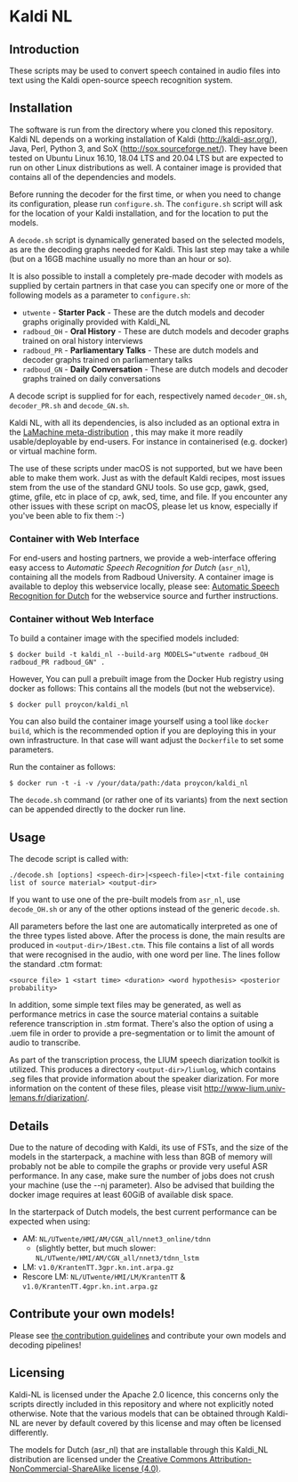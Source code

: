 # Kaldi NL


## Introduction

These scripts may be used to convert speech contained in audio files into text using the Kaldi open-source speech
recognition system.

## Installation

The software is run from the directory where you cloned this repository.  Kaldi NL depends on a working installation of
Kaldi (http://kaldi-asr.org/), Java, Perl, Python 3, and SoX (http://sox.sourceforge.net/).  They have been tested on
Ubuntu Linux 16.10, 18.04 LTS and 20.04 LTS but are expected to run on other Linux distributions as well. A container
image is provided that contains all of the dependencies and models.

Before running the decoder for the first time, or when you need to change its configuration, please run ``configure.sh``.
The ``configure.sh`` script will ask for the location of your Kaldi installation, and for the location to put the models.

A ``decode.sh`` script is dynamically generated based on the selected models, as
are the decoding graphs needed for Kaldi. This last step may take a while (but on a 16GB machine usually no more than an hour or so).

It is also possible to install a completely pre-made decoder with models as supplied by certain partners
in that case you can specify one or more of the following models as a parameter to ``configure.sh``:

* `utwente` - **Starter Pack** - These are the dutch models and decoder graphs originally provided with Kaldi_NL
* `radboud_OH` - **Oral History** - These are dutch models and decoder graphs trained on oral history interviews
* `radboud_PR` - **Parliamentary Talks** - These are dutch models and decoder graphs trained on parliamentary talks
* `radboud_GN` - **Daily Conversation** - These are dutch models and decoder graphs trained on daily conversations

A decode script is supplied for for each, respectively named ``decoder_OH.sh``, ``decoder_PR.sh`` and ``decode_GN.sh``.

Kaldi NL, with all its dependencies, is also included as an optional extra in the [LaMachine
meta-distribution](https://proycon.github.io/LaMachine) , this may make it more readily usable/deployable by end-users.
For instance in containerised (e.g. docker) or virtual machine form.

The use of these scripts under macOS is not supported, but we have been able to make them work. Just as with the default
Kaldi recipes, most issues stem from the use of the standard GNU tools. So use gcp, gawk, gsed, gtime, gfile, etc
in place of cp, awk, sed, time, and file.
If you encounter any other issues with these script on macOS, please let us know, especially if you've been able to fix them :-)

### Container with Web Interface

For end-users and hosting partners, we provide a web-interface offering easy access to *Automatic Speech Recognition for
Dutch* (`asr_nl`), containing all the models from Radboud University. A container image is available to deploy this
webservice locally, please see: [Automatic Speech Recognition for
Dutch](https://github.com/opensource-spraakherkenning-nl/asr_nl) for the webservice source and further instructions.

### Container without Web Interface

To build a container image with the specified models included:

```
$ docker build -t kaldi_nl --build-arg MODELS="utwente radboud_OH radboud_PR radboud_GN" .
```

However, You can pull a prebuilt image from the Docker Hub registry using docker as follows:
This contains all the models (but not the webservice).

```
$ docker pull proycon/kaldi_nl
```

You can also build the container image yourself using a tool like ``docker build``, which is the recommended option if you are deploying this
in your own infrastructure. In that case will want adjust the ``Dockerfile`` to set some parameters.

Run the container as follows:

```
$ docker run -t -i -v /your/data/path:/data proycon/kaldi_nl
```

The `decode.sh` command (or rather one of its variants) from the next section can be appended directly to the docker run line.

## Usage

The decode script is called with:

`./decode.sh [options] <speech-dir>|<speech-file>|<txt-file containing list of source material> <output-dir>`

If you want to use one of the pre-built models from `asr_nl`, use `decode_OH.sh` or any of the other options instead of the generic `decode.sh`.

All parameters before the last one are automatically interpreted as one of the three types listed above.
After the process is done, the main results are produced in `<output-dir>/1Best.ctm`. This file contains a list of all
words that were recognised in the audio, with one word per line. The lines follow the standard .ctm format:

`<source file> 1 <start time> <duration> <word hypothesis> <posterior probability>`

In addition, some simple text files may be generated, as well as performance metrics in case the source material contains
a suitable reference transcription in .stm format. There's also the option of using a .uem file in order to provide a
pre-segmentation or to limit the amount of audio to transcribe.

As part of the transcription process, the LIUM speech diarization toolkit is utilized. This produces a directory
`<output-dir>/liumlog`, which contains .seg files that provide information about the speaker diarization. For more
information on the content of these files, please visit http://www-lium.univ-lemans.fr/diarization/.


## Details

Due to the nature of decoding with Kaldi, its use of FSTs, and the size of the models in the starterpack, a machine with
less than 8GB of memory will probably not be able to compile the graphs or provide very useful ASR performance. In any case, make sure the number of jobs does not crush your machine (use the --nj parameter). Also be advised that building the docker image requires at least 60GiB of available disk space.

In the starterpack of Dutch models, the best current performance can be expected when using:

* AM: ``NL/UTwente/HMI/AM/CGN_all/nnet3_online/tdnn``
    * (slightly better, but much slower: ``NL/UTwente/HMI/AM/CGN_all/nnet3/tdnn_lstm``
* LM: ``v1.0/KrantenTT.3gpr.kn.int.arpa.gz``
* Rescore LM: ``NL/UTwente/HMI/LM/KrantenTT`` & ``v1.0/KrantenTT.4gpr.kn.int.arpa.gz``

## Contribute your own models!

Please see [the contribution guidelines](CONTRIBUTING.md) and contribute your own models and decoding pipelines!

## Licensing

Kaldi-NL is licensed under the Apache 2.0 licence, this concerns only the scripts directly included in this repository
and where not explicitly noted otherwise. Note that the various models that can be obtained through Kaldi-NL are never by
default covered by this license and may often be licensed differently.

The models for Dutch (asr_nl) that are installable through this Kaldi_NL distribution are licensed under the [Creative Commons
Attribution-NonCommercial-ShareAlike license (4.0)](https://creativecommons.org/licenses/by-nc-sa/4.0/legalcode).


